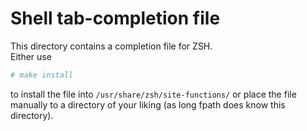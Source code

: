 # Shell tab-completion file

This directory contains a completion file for ZSH.  
Either use
``` sh
# make install
```
to install the file into `/usr/share/zsh/site-functions/` or place the file manually to a directory of your liking (as long fpath does know this directory).
